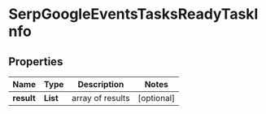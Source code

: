 # SerpGoogleEventsTasksReadyTaskInfo


## Properties

| Name | Type | Description | Notes |
|------------ | ------------- | ------------- | -------------|
**result** | **List<SerpGoogleEventsTasksReadyResultInfo>** | array of results |[optional]|